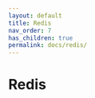 ```yaml
---
layout: default
title: Redis
nav_order: 7
has_children: true
permalink: docs/redis/
---
```


# Redis
